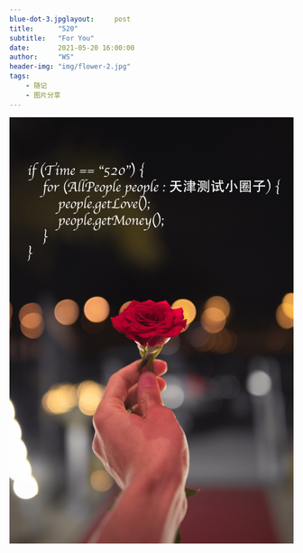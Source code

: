 ```yaml
---
blue-dot-3.jpglayout:     post
title:      "520"
subtitle:   "For You"
date:       2021-05-20 16:00:00
author:     "WS"
header-img: "img/flower-2.jpg"
tags:
    - 随记
    - 图片分享
---
```




![javascript](/img/flower-1.jpg)